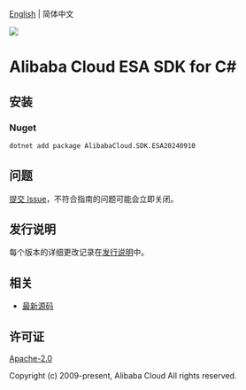 [English](README.md) | 简体中文

![](https://aliyunsdk-pages.alicdn.com/icons/AlibabaCloud.svg)

# Alibaba Cloud ESA SDK for C#

## 安装

### Nuget

```bash
dotnet add package AlibabaCloud.SDK.ESA20240910
```

## 问题

[提交 Issue](https://github.com/aliyun/alibabacloud-csharp-sdk/issues/new)，不符合指南的问题可能会立即关闭。

## 发行说明

每个版本的详细更改记录在[发行说明](./ChangeLog.md)中。

## 相关

* [最新源码](https://github.com/aliyun/alibabacloud-csharp-sdk/)

## 许可证

[Apache-2.0](http://www.apache.org/licenses/LICENSE-2.0)

Copyright (c) 2009-present, Alibaba Cloud All rights reserved.
